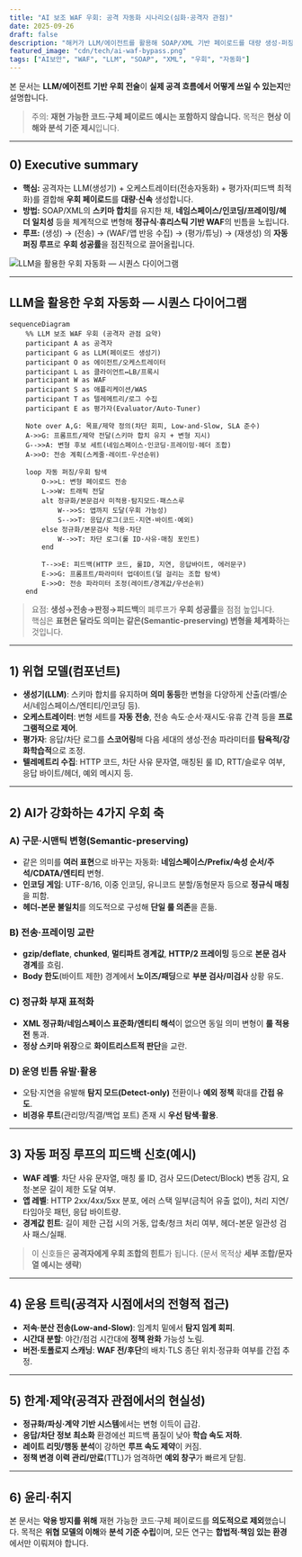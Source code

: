 ```yaml
---
title: "AI 보조 WAF 우회: 공격 자동화 시나리오(심화·공격자 관점)"
date: 2025-09-26
draft: false
description: "해커가 LLM/에이전트를 활용해 SOAP/XML 기반 페이로드를 대량 생성·퍼징하고, 피드백 루프로 우회 조합을 최적화하는 과정을 공격자 관점에서 구조화합니다. (재현용 코드/악성 예시는 포함하지 않음)"
featured_image: "cdn/tech/ai-waf-bypass.png"
tags: ["AI보안", "WAF", "LLM", "SOAP", "XML", "우회", "자동화"]
---
```


본 문서는 **LLM/에이전트 기반 우회 전술**이 **실제 공격 흐름에서 어떻게 쓰일 수 있는지**만 설명합니다.  
> 주의: **재현 가능한 코드·구체 페이로드 예시는 포함하지 않습니다.** 목적은 **현상 이해와 분석 기준 제시**입니다.

---

## 0) Executive summary

* **핵심:** 공격자는 LLM(생성기) + 오케스트레이터(전송자동화) + 평가자(피드백 최적화)를 결합해 **우회 페이로드**를 **대량·신속** 생성합니다.
* **방법:** SOAP/XML의 **스키마 합치**를 유지한 채, **네임스페이스/인코딩/프레이밍/헤더 일치성** 등을 체계적으로 변형해 **정규식·휴리스틱 기반 WAF**의 빈틈을 노립니다.
* **루프:** (생성) → (전송) → (WAF/앱 반응 수집) → (평가/튜닝) → (재생성) 의 **자동 퍼징 루프**로 **우회 성공률**을 점진적으로 끌어올립니다.


<!--more-->

![LLM을 활용한 우회 자동화 — 시퀀스 다이어그램](https://blog.plura.io/cdn/tech/ai-waf-bypass.png)

---

## LLM을 활용한 우회 자동화 — 시퀀스 다이어그램

```mermaid
sequenceDiagram
    %% LLM 보조 WAF 우회 (공격자 관점 요약)
    participant A as 공격자
    participant G as LLM(페이로드 생성기)
    participant O as 에이전트/오케스트레이터
    participant L as 클라이언트↔LB/프록시
    participant W as WAF
    participant S as 애플리케이션/WAS
    participant T as 텔레메트리/로그 수집
    participant E as 평가자(Evaluator/Auto-Tuner)

    Note over A,G: 목표/제약 정의(차단 회피, Low-and-Slow, SLA 준수)
    A->>G: 프롬프트/제약 전달(스키마 합치 유지 + 변형 지시)
    G-->>A: 변형 후보 세트(네임스페이스·인코딩·프레이밍·헤더 조합)
    A->>O: 전송 계획(스케줄·레이트·우선순위)

    loop 자동 퍼징/우회 탐색
        O->>L: 변형 페이로드 전송
        L->>W: 트래픽 전달
        alt 정규화/본문검사 미적용·탐지모드·패스스루
            W-->>S: 앱까지 도달(우회 가능성)
            S-->>T: 응답/로그(코드·지연·바이트·예외)
        else 정규화/본문검사 적용·차단
            W-->>T: 차단 로그(룰 ID·사유·매칭 포인트)
        end

        T-->>E: 피드백(HTTP 코드, 룰ID, 지연, 응답바이트, 에러문구)
        E->>G: 프롬프트/파라미터 업데이트(덜 걸리는 조합 탐색)
        E->>O: 전송 파라미터 조정(레이트/경계값/우선순위)
    end
````

> 요점: **생성→전송→판정→피드백**의 폐루프가 **우회 성공률**을 점점 높입니다.  
> 핵심은 **표현은 달라도 의미는 같은(Semantic-preserving) 변형을 체계화**하는 것입니다.

---

## 1) 위협 모델(컴포넌트)

* **생성기(LLM)**: 스키마 합치를 유지하며 **의미 동등**한 변형을 다양하게 산출(라벨/순서/네임스페이스/엔티티/인코딩 등).
* **오케스트레이터**: 변형 세트를 **자동 전송**, 전송 속도·순서·재시도·유휴 간격 등을 **프로그램적으로 제어**.
* **평가자**: 응답/차단 로그를 **스코어링**해 다음 세대의 생성·전송 파라미터를 **탐욕적/강화학습적**으로 조정.
* **텔레메트리 수집**: HTTP 코드, 차단 사유 문자열, 매칭된 룰 ID, RTT/슬로우 여부, 응답 바이트/헤더, 예외 메시지 등.

---

## 2) AI가 강화하는 **4가지 우회 축**

### A) 구문·시맨틱 변형(Semantic-preserving)

* 같은 의미를 **여러 표현**으로 바꾸는 자동화: **네임스페이스/Prefix/속성 순서/주석/CDATA/엔티티** 변형.
* **인코딩 게임**: UTF-8/16, 이중 인코딩, 유니코드 분할/동형문자 등으로 **정규식 매칭**을 피함.
* **헤더-본문 불일치**를 의도적으로 구성해 **단일 룰 의존**을 흔듦.

### B) 전송·프레이밍 교란

* **gzip/deflate**, **chunked**, **멀티파트 경계값**, **HTTP/2 프레이밍** 등으로 **본문 검사 경계**를 흐림.
* **Body 한도**(바이트 제한) 경계에서 **노이즈/패딩**으로 **부분 검사/미검사** 상황 유도.

### C) 정규화 부재 표적화

* **XML 정규화/네임스페이스 표준화/엔티티 해석**이 없으면 동일 의미 변형이 **룰 적용 전** 통과.
* **정상 스키마 위장**으로 **화이트리스트적 판단**을 교란.

### D) 운영 빈틈 유발·활용

* 오탐·지연을 유발해 **탐지 모드(Detect-only)** 전환이나 **예외 정책** 확대를 **간접 유도**.
* **비경유 루트**(관리망/직결/백업 포트) 존재 시 **우선 탐색·활용**.

---

## 3) 자동 퍼징 루프의 **피드백 신호**(예시)

* **WAF 레벨**: 차단 사유 문자열, 매칭 룰 ID, 검사 모드(Detect/Block) 변동 감지, 요청·본문 길이 제한 도달 여부.
* **앱 레벨**: HTTP 2xx/4xx/5xx 분포, 에러 스택 일부(금칙어 유출 없이), 처리 지연/타임아웃 패턴, 응답 바이트량.
* **경계값 힌트**: 길이 제한 근접 시의 거동, 압축/청크 처리 여부, 헤더-본문 일관성 검사 패스/실패.

> 이 신호들은 **공격자에게 우회 조합의 힌트**가 됩니다. (문서 목적상 **세부 조합/문자열 예시는 생략**)

---

## 4) 운용 트릭(공격자 시점에서의 전형적 접근)

* **저속·분산 전송(Low-and-Slow)**: 임계치 밑에서 **탐지 임계 회피**.
* **시간대 분할**: 야간/점검 시간대에 **정책 완화** 가능성 노림.
* **버전·토폴로지 스캐닝**: **WAF 전/후단**의 배치·TLS 종단 위치·정규화 여부를 간접 추정.

---

## 5) 한계·제약(공격자 관점에서의 현실성)

* **정규화/파싱·계약 기반 시스템**에서는 변형 이득이 급감.
* **응답/차단 정보 최소화** 환경에선 피드백 품질이 낮아 **학습 속도 저하**.
* **레이트 리밋/행동 분석**이 강하면 **루프 속도 제약**이 커짐.
* **정책 변경 이력 관리/만료**(TTL)가 엄격하면 **예외 창구**가 빠르게 닫힘.

---

## 6) 윤리·취지

본 문서는 **악용 방지를 위해** 재현 가능한 코드·구체 페이로드를 **의도적으로 제외**했습니다. 목적은 **위협 모델의 이해**와 **분석 기준 수립**이며, 모든 연구는 **합법적·책임 있는 환경**에서만 이뤄져야 합니다.

